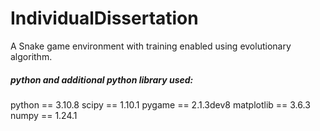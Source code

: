 # IndividualDissertation

A Snake game environment with training enabled using evolutionary algorithm.

##### _python and additional python library used:_

python == 3.10.8
scipy == 1.10.1
pygame == 2.1.3dev8
matplotlib == 3.6.3
numpy == 1.24.1
